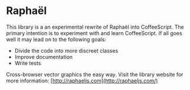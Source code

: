 # Raphaël

This library is a an experimental rewrite of Raphaël into CoffeeScript. The primary intention is to experiment with and learn CoffeeScript. If all goes well it may lead on to the following goals:

 * Divide the code into more discreet classes
 * Improve documentation
 * Write tests

Cross-browser vector graphics the easy way. Visit the library website for more information: [http://raphaeljs.com](http://raphaeljs.com/)
